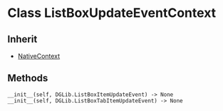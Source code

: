 # Class ListBoxUpdateEventContext

## Inherit

* [NativeContext](https://github.com/graphisoft-python/Graphix/blob/dev/docs/NewDisplay/NativeContext.md)

## Methods

```
__init__(self, DGLib.ListBoxItemUpdateEvent) -> None
__init__(self, DGLib.ListBoxTabItemUpdateEvent) -> None
```
